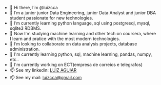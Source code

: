 - 👋 Hi there, I’m @luizcca
- 👀 I’m a junior junior Data Engineering, junior Data Analyst and junior DBA student passionate for new technologies.
- 🌱 I’m currently learning python language, sql using postgresql, mysql, sqlite3 RDBMS.
- 🌱 Now I'm studying machine learning and other tech on coursera, where I learn and pratice with the most modern technologies.
- 💞️ I’m looking to collaborate on data analysis projects, database administration.
- 💞️ I'm currently learning python, sql, machine learning, pandas, numpy, etc..
- 💞️ I'm currently working on ECT(empresa de correios e telegrafos)
- 📫 See my linkedin: [LUIZ AGUIAR](linkedin.com/in/luiz-aguiar-5b9279231)
- 📫 See my mail: luizcca@gmail.com

<!---
luizcca/luizcca is a ✨ special ✨ repository because its `README.md` (this file) appears on your GitHub profile.
You can click the Preview link to take a look at your changes.
--->
